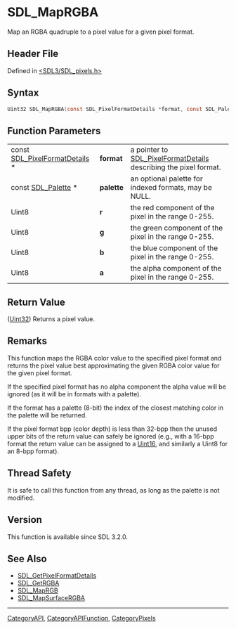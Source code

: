 # SDL_MapRGBA

Map an RGBA quadruple to a pixel value for a given pixel format.

## Header File

Defined in [<SDL3/SDL_pixels.h>](https://github.com/libsdl-org/SDL/blob/main/include/SDL3/SDL_pixels.h)

## Syntax

```c
Uint32 SDL_MapRGBA(const SDL_PixelFormatDetails *format, const SDL_Palette *palette, Uint8 r, Uint8 g, Uint8 b, Uint8 a);
```

## Function Parameters

|                                                          |             |                                                                                            |
| -------------------------------------------------------- | ----------- | ------------------------------------------------------------------------------------------ |
| const [SDL_PixelFormatDetails](SDL_PixelFormatDetails) * | **format**  | a pointer to [SDL_PixelFormatDetails](SDL_PixelFormatDetails) describing the pixel format. |
| const [SDL_Palette](SDL_Palette) *                       | **palette** | an optional palette for indexed formats, may be NULL.                                      |
| Uint8                                                    | **r**       | the red component of the pixel in the range 0-255.                                         |
| Uint8                                                    | **g**       | the green component of the pixel in the range 0-255.                                       |
| Uint8                                                    | **b**       | the blue component of the pixel in the range 0-255.                                        |
| Uint8                                                    | **a**       | the alpha component of the pixel in the range 0-255.                                       |

## Return Value

([Uint32](Uint32)) Returns a pixel value.

## Remarks

This function maps the RGBA color value to the specified pixel format and
returns the pixel value best approximating the given RGBA color value for
the given pixel format.

If the specified pixel format has no alpha component the alpha value will
be ignored (as it will be in formats with a palette).

If the format has a palette (8-bit) the index of the closest matching color
in the palette will be returned.

If the pixel format bpp (color depth) is less than 32-bpp then the unused
upper bits of the return value can safely be ignored (e.g., with a 16-bpp
format the return value can be assigned to a [Uint16](Uint16), and
similarly a Uint8 for an 8-bpp format).

## Thread Safety

It is safe to call this function from any thread, as long as the palette is
not modified.

## Version

This function is available since SDL 3.2.0.

## See Also

- [SDL_GetPixelFormatDetails](SDL_GetPixelFormatDetails)
- [SDL_GetRGBA](SDL_GetRGBA)
- [SDL_MapRGB](SDL_MapRGB)
- [SDL_MapSurfaceRGBA](SDL_MapSurfaceRGBA)

----
[CategoryAPI](CategoryAPI), [CategoryAPIFunction](CategoryAPIFunction), [CategoryPixels](CategoryPixels)

